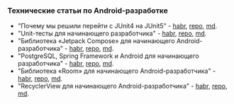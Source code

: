 ### Технические статьи по Android-разработке

- "Почему мы решили перейти с JUnit4 на JUnit5" - [habr](https://habr.com/ru/companies/sberbank/articles/836920/), [repo](https://github.com/coder-chekunkov/article-unit-tests/tree/main/article_2), [md](https://github.com/coder-chekunkov/articles/blob/4ab95b29867bc028d6cf79049d953979402a2af2/%22%D0%9F%D0%BE%D1%87%D0%B5%D0%BC%D1%83%20%D0%BC%D1%8B%20%D1%80%D0%B5%D1%88%D0%B8%D0%BB%D0%B8%20%D0%BF%D0%B5%D1%80%D0%B5%D0%B8%CC%86%D1%82%D0%B8%20%D1%81%20JUnit4%20%D0%BD%D0%B0%20JUnit5%22/%D0%9F%D0%BE%D1%87%D0%B5%D0%BC%D1%83%20%D0%BC%D1%8B%20%D1%80%D0%B5%D1%88%D0%B8%D0%BB%D0%B8%20%D0%BF%D0%B5%D1%80%D0%B5%D0%B8%CC%86%D1%82%D0%B8%20%D1%81%20JUnit4%20%D0%BD%D0%B0%20JUnit5.md).
- "Unit-тесты для начинающего разработчика" - [habr](https://habr.com/ru/companies/sberbank/articles/825820/), [repo](https://github.com/coder-chekunkov/article-unit-tests/tree/main/article_1), [md](https://github.com/coder-chekunkov/articles/blob/4ab95b29867bc028d6cf79049d953979402a2af2/%22Unit-%D1%82%D0%B5%D1%81%D1%82%D1%8B%20%D0%B4%D0%BB%D1%8F%20%D0%BD%D0%B0%D1%87%D0%B8%D0%BD%D0%B0%D1%8E%D1%89%D0%B5%D0%B3%D0%BE%20%D1%80%D0%B0%D0%B7%D1%80%D0%B0%D0%B1%D0%BE%D1%82%D1%87%D0%B8%D0%BA%D0%B0%22/Unit-%D1%82%D0%B5%D1%81%D1%82%D1%8B%20%D0%B4%D0%BB%D1%8F%20%D0%BD%D0%B0%D1%87%D0%B8%D0%BD%D0%B0%D1%8E%D1%89%D0%B5%D0%B3%D0%BE%20%D1%80%D0%B0%D0%B7%D1%80%D0%B0%D0%B1%D0%BE%D1%82%D1%87%D0%B8%D0%BA%D0%B0.md).
- "Библиотека «Jetpack Compose» для начинающего Android-разработчика" - [habr](https://habr.com/ru/articles/757572/), [repo](https://github.com/coder-chekunkov/article-jetpack-compose), [md](https://github.com/coder-chekunkov/articles/blob/f4149a7f8fb1dcc49eaf1c589270b9c58b9fdc80/%22%D0%91%D0%B8%D0%B1%D0%BB%D0%B8%D0%BE%D1%82%D0%B5%D0%BA%D0%B0%20%C2%ABJetpack%20Compose%C2%BB%20%D0%B4%D0%BB%D1%8F%20%D0%BD%D0%B0%D1%87%D0%B8%D0%BD%D0%B0%D1%8E%D1%89%D0%B5%D0%B3%D0%BE%20Android-%D1%80%D0%B0%D0%B7%D1%80%D0%B0%D0%B1%D0%BE%D1%82%D1%87%D0%B8%D0%BA%D0%B0%22/%D0%91%D0%B8%D0%B1%D0%BB%D0%B8%D0%BE%D1%82%D0%B5%D0%BA%D0%B0%20%C2%ABJetpack%20Compose%C2%BB%20%D0%B4%D0%BB%D1%8F%20%D0%BD%D0%B0%D1%87%D0%B8%D0%BD%D0%B0%D1%8E%D1%89%D0%B5%D0%B3%D0%BE%20Android-%D1%80%D0%B0%D0%B7%D1%80%D0%B0%D0%B1%D0%BE%D1%82%D1%87%D0%B8%D0%BA%D0%B0.md).
- "PostgreSQL, Spring Framework и Android для начинающего разработчика" - [habr](https://habr.com/ru/articles/733918/), [repo](https://github.com/coder-chekunkov/article-postgreSQL), [md](https://github.com/coder-chekunkov/articles/blob/f4149a7f8fb1dcc49eaf1c589270b9c58b9fdc80/%22PostgreSQL%2C%20Spring%20Framework%20%D0%B8%20Android%20%D0%B4%D0%BB%D1%8F%20%D0%BD%D0%B0%D1%87%D0%B8%D0%BD%D0%B0%D1%8E%D1%89%D0%B5%D0%B3%D0%BE%20%D1%80%D0%B0%D0%B7%D1%80%D0%B0%D0%B1%D0%BE%D1%82%D1%87%D0%B8%D0%BA%D0%B0%22/PostgreSQL%2C%20Spring%20Framework%20%D0%B8%20Android%20%D0%B4%D0%BB%D1%8F%20%D0%BD%D0%B0%D1%87%D0%B8%D0%BD%D0%B0%D1%8E%D1%89%D0%B5%D0%B3%D0%BE%20%D1%80%D0%B0%D0%B7%D1%80%D0%B0%D0%B1%D0%BE%D1%82%D1%87%D0%B8%D0%BA%D0%B0.md).
- "Библиотека «Room» для начинающего Android-разработчика" - [habr](https://habr.com/ru/articles/713518/), [repo](https://github.com/coder-chekunkov/article-room), [md](https://github.com/coder-chekunkov/articles/blob/f9932016b8c9392a4b8fec59b610f2f73a1b4c03/%22%D0%91%D0%B8%D0%B1%D0%BB%D0%B8%D0%BE%D1%82%D0%B5%D0%BA%D0%B0%20%C2%ABRoom%C2%BB%20%D0%B4%D0%BB%D1%8F%20%D0%BD%D0%B0%D1%87%D0%B8%D0%BD%D0%B0%D1%8E%D1%89%D0%B5%D0%B3%D0%BE%20Android-%D1%80%D0%B0%D0%B7%D1%80%D0%B0%D0%B1%D0%BE%D1%82%D1%87%D0%B8%D0%BA%D0%B0%22/%D0%91%D0%B8%D0%B1%D0%BB%D0%B8%D0%BE%D1%82%D0%B5%D0%BA%D0%B0%20%C2%ABRoom%C2%BB%20%D0%B4%D0%BB%D1%8F%20%D0%BD%D0%B0%D1%87%D0%B8%D0%BD%D0%B0%D1%8E%D1%89%D0%B5%D0%B3%D0%BE%20Android-%D1%80%D0%B0%D0%B7%D1%80%D0%B0%D0%B1%D0%BE%D1%82%D1%87%D0%B8%D0%BA%D0%B0.md).
- "RecyclerView для начинающего Android-разработчика" - [habr](https://habr.com/ru/articles/705064/), [repo](https://github.com/coder-chekunkov/article-recyclerView), [md](https://github.com/coder-chekunkov/articles/blob/f52d9f4bf18fc5235c0c7859c2655d7c0766eec3/%22RecyclerView%20%D0%B4%D0%BB%D1%8F%20%D0%BD%D0%B0%D1%87%D0%B8%D0%BD%D0%B0%D1%8E%D1%89%D0%B5%D0%B3%D0%BE%20Android-%D1%80%D0%B0%D0%B7%D1%80%D0%B0%D0%B1%D0%BE%D1%82%D1%87%D0%B8%D0%BA%D0%B0%22/RecyclerView%20%D0%B4%D0%BB%D1%8F%20%D0%BD%D0%B0%D1%87%D0%B8%D0%BD%D0%B0%D1%8E%D1%89%D0%B5%D0%B3%D0%BE%20Android-%D1%80%D0%B0%D0%B7%D1%80%D0%B0%D0%B1%D0%BE%D1%82%D1%87%D0%B8%D0%BA%D0%B0.md).
